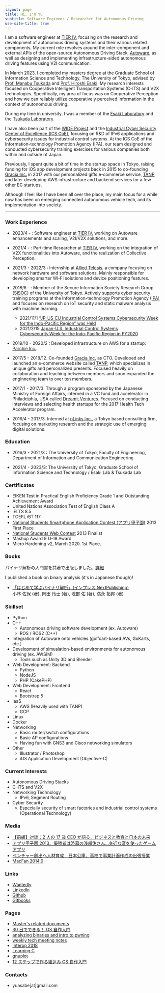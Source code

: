 ```yaml
---
layout: page
title: Hi, I'm Yu
subtitle: Software Engineer / Researcher for Autonomous Driving
use-site-title: true
---
```


I am a software engineer at [TIER IV](https://tier4.jp/en/), focusing on the research and development of autonomous driving systems and their various related components. My current role revolves around the inter-component and external APIs of the open-source Autonomous Driving Stack, [Autoware](https://tier4.jp/en/autoware/), as well as designing and implementing infrastructure-aided autonomous driving features using V2I communication.

In March 2023, I completed my masters degree at the Graduate School of Information Science and Technology, The University of Tokyo, advised by [Prof. Manabu Tsukada](https://tlab.hongo.wide.ad.jp/People/manabu-tsukada/) and [Prof. Hiroshi Esaki](http://hiroshi1.hongo.wide.ad.jp/hiroshi/). My research interests focused on Cooperative Intelligent Transportation Systems (C-ITS) and V2X technologies. Specifically, my area of focus was on Cooperative Perception and how we can reliably utilize cooperatively perceived information in the context of autonomous driving.

During my time in university, I was a member of the [Esaki Laboratory](http://www.hongo.wide.ad.jp/index.html) and the [Tsukada Laboratory](https://tlab.hongo.wide.ad.jp/).

I have also been part of the [WIDE Project](https://www.wide.ad.jp/) and the [Industrial Cyber Security Center of Excellence (ICS CoE)](https://www.ipa.go.jp/icscoe/english/index.html), focusing on R&D of IPv6 applications and cybersecurity issues for industrial control systems. At the ICS CoE of the Information-technology Promotion Agency (IPA), our team designed and conducted cybersecurity training exercises for various companies both within and outside of Japan.

Previously, I spent quite a bit of time in the startup space in Tokyo, raising funding for iOS app development projects back in 2015 to co-founding [Gracia Inc.](https://gra-cia.co.jp/index) in 2017 with our personalized gifts e-commerce service, [TANP](https://tanp.jp), and later developing AWS infrastructure and backend services for a few other EC startups.

Although I feel like I have been all over the place, my main focus for a while now has been on emerging connected autonomous vehicle tech, and its implementation into society.

---

### Work Experience

- 2023/4 - : Software engineer at [TIER IV](https://tier4.jp/en/), working on Autoware enhancements and scaling, V2I/V2X solutions, and more.

- 2021/4 - : Part-time Researcher at [TIER IV](https://tier4.jp/en/), working on the integration of V2X functionalities into Autoware, and the realization of Collective Perception.

- 2021/3 - 2022/3 : Internship at [Allied Telesis](https://www.alliedtelesis.com/jp/en), a company focusing on network hardware and software solutions. Mainly responsible for developing smarter Wi-Fi solutions and device positioning features.

- 2018/8 - : Member of the Secure Information Society Research Group [(SiSOC)](http://sisoc-tokyo.iii.u-tokyo.ac.jp/) of the University of Tokyo. Actively supports cyber security training programs at the Information-technology Promotion Agency [(IPA)](https://www.ipa.go.jp/index.html) and focuses on research on IoT security and static malware analysis with machine learning.
  - 2021/11/1 [“JP-US-EU Industrial Control Systems Cybersecurity Week for the Indo-Pacific Region” was Held](https://www.meti.go.jp/english/press/2021/1101_001.html)
  - 2021/3/15 [Japan-U.S. Industrial Control Systems Cybersecurity Week for the Indo-Pacific Region in FY2020](https://jp.usembassy.gov/japan-us-industrial-control-systems-cybersecurity/)

- 2019/10 - 2020/2 : Developed infrastructure on AWS for a startup: [Parchie Inc.](https://parchie.jp]).

- 2017/5 - 2018/12. Co-founded [Gracia Inc.](https://gra-cia.co.jp/index) as CTO. Developed and launched an e-commerce website called [TANP](https://tanp.jp), which specializes in unique gifts and personalized presents. Focused heavily on collaboration and teaching between members and soon expanded the enginnering team to over ten members.

- 2017/1 - 2017/3. Through a program sponsored by the Japanese Ministry of Foreign Affairs, interned in a VC fund and accelerator in Philadelphia, USA called [Dreamit Ventures](https://www.dreamit.com/). Focused on conducting interviews and selecting health startups for the 2017 Health Tech Accelerator program.

- 2016/4 - 2017/3. Interned at [nLinks Inc.](https://nlinks.co.jp/), a Tokyo based consulting firm, focusing on marketing research and the strategic use of emerging digital solutions.

### Education

- 2016/3 - 2021/3 : The University of Tokyo, Faculty of Engineering, Department of Information and Communication Engineering

- 2021/4 - 2023/3: The University of Tokyo, Graduate School of Information Science and Technology / Esaki Lab & Tsukada Lab

### Certificates

- EIKEN Test in Practical English Proficiency Grade 1 and Outstanding Achievement Award
- United Nations Association Test of English Class A
- IELTS 8.5
- TOEFL iBT 117
- [National Students Smartphone Application Contest (アプリ甲子園)](https://www.applikoshien.jp/) 2013 First Place
- [National Students Web Contest](http://webcon.japias.jp/) 2013 Finalist
- Mashup Award 9 U-18 Award
- Micro Hardening v2, March 2020. 1st Place.


### Books

バイナリ解析の入門書を共著で出版しました。[詳細](https://yuasabe.gitbook.io/notes/binary-book)

I published a book on binary analysis (it's in Japanese though)!

- [「はじめて学ぶバイナリ解析」(インプレス NextPublishing) ](https://www.amazon.co.jp/gp/product/B084R85269/ref=as_li_tf_tl?ie=UTF8&camp=247&creative=1211&creativeASIN=B084R85269&linkCode=as2&tag=impressrd-1-22)  
  小林 佐保 (著), 岡田 怜士 (著), 浅部 佑 (著), 満永 拓邦 (著)

### Skillset

- Python
- C++
  - Autonomous driving software development (ex. Autoware)
  - ROS / ROS2 (C++)
- Integration of Autoware onto vehicles (golfcart-based AVs, GoKarts, etc.)
- Development of simualation-based environments for autonomous driving (ex. AWSIM)
  - Tools such as Unity 3D and Blender
- Web Development: Backend
  - Python
  - NodeJS
  - PHP (CakePHP)
- Web Development: Frontend
  - React
  - Bootstrap 5
- IaaS
  - AWS (Heavily used with TANP)
  - GCP
- Linux
- Docker
- Networking
  - Basic router/switch configurations
  - Basic AP configurations
  - Having fun with GNS3 and Cisco networking simulators
- Other
  - Illustrator / Photoshop
  - iOS Application Development (Objective-C)

### Current Interests

- Autonomous Driving Stacks
- C-ITS and V2X
- Networking Technology
  - IPv6, Segment Routing
- Cyber Security
  - Especially security of smart factories and industrial control systems (Operational Technology)

### Media

- [【前編】対談：2 人の 17 歳 CEO が語る、ビジネスと教育と日本の未来](https://www.recruit.co.jp/meet_recruit/2015/02/og5-1.html)
- [アプリ甲子園 2013、優勝者は渋幕の浅部佑さん…身近な音を使ったゲームアプリ](https://resemom.jp/article/2013/10/01/15397.html)
- [ベンチャー創出へ人材育成　日本公庫、高校で事業計画作成の出張授業](https://www.sankeibiz.jp/business/news/160921/bsl1609210500003-n2.htm)
- [MacFan 2014.9](https://books.google.co.jp/books?id=vGYRBAAAQBAJ&pg=PA113&lpg=PA113&dq=%E6%B5%85%E9%83%A8+%E4%BD%91&source=bl&ots=wYTFuW07Ip&sig=ACfU3U0BgtxlR50Mehbla5IUZzEEjhfIbQ&hl=en&sa=X&ved=2ahUKEwj2iKv7n77hAhVfx4sBHSVhC7EQ6AEwDXoECAgQAQ#v=onepage&q=%E6%B5%85%E9%83%A8%20%E4%BD%91&f=false)

### Links

- [Wantedly](https://www.wantedly.com/users/17848644)
- [LinkedIn](https://www.linkedin.com/in/yu-asabe-a125a111b)
- [Github](https://github.com/yuasabe)
- [Gitbooks](https://yuasabe.gitbook.io/notes/)

### Pages

- [Master's related documents](/masters)
- [30 日でできる！ OS 自作入門](https://yuasabe.gitbook.io/notes/my-os)
- [analyzing binaries and intro to pwning](/pwn01.html)
- [weekly tech meeting notes](/weekly_tech_meeting.html)
- [Interop 2018](/interop2018.html)
- [Learning C](/c_lang.html)
- [gnuplot](/gnuplot.html)
- [12 ステップで作る組込み OS 自作入門](/12step.html)

### Contacts

- yuasabe[at]gmail.com
